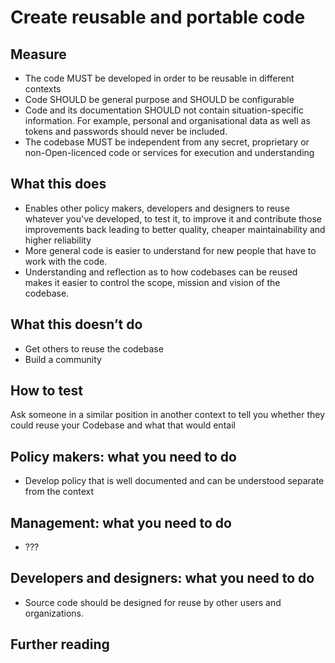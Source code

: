 # Create reusable and portable code

## Measure

- The code MUST be developed in order to be reusable in different contexts
- Code SHOULD be general purpose and SHOULD be configurable
- Code and its documentation SHOULD not contain situation-specific information. For example, personal and organisational data as well as tokens and passwords should never be included.
- The codebase MUST be independent from any secret, proprietary or non-Open-licenced code or services for execution and understanding

## What this does

- Enables other policy makers, developers and designers to reuse whatever you've developed, to test it, to improve it and contribute those improvements back leading to better quality, cheaper maintainability and higher reliability
- More general code is easier to understand for new people that have to work with the code.
- Understanding and reflection as to how codebases can be reused makes it easier to control the scope, mission and vision of the codebase.

## What this doesn’t do

- Get others to reuse the codebase
- Build a community

## How to test

Ask someone in a similar position in another context to tell you whether they could reuse your Codebase and what that would entail

## Policy makers: what you need to do

- Develop policy that is well documented and can be understood separate from the context

## Management: what you need to do

- ???

## Developers and designers: what you need to do

- Source code should be designed for reuse by other users and organizations.

## Further reading
